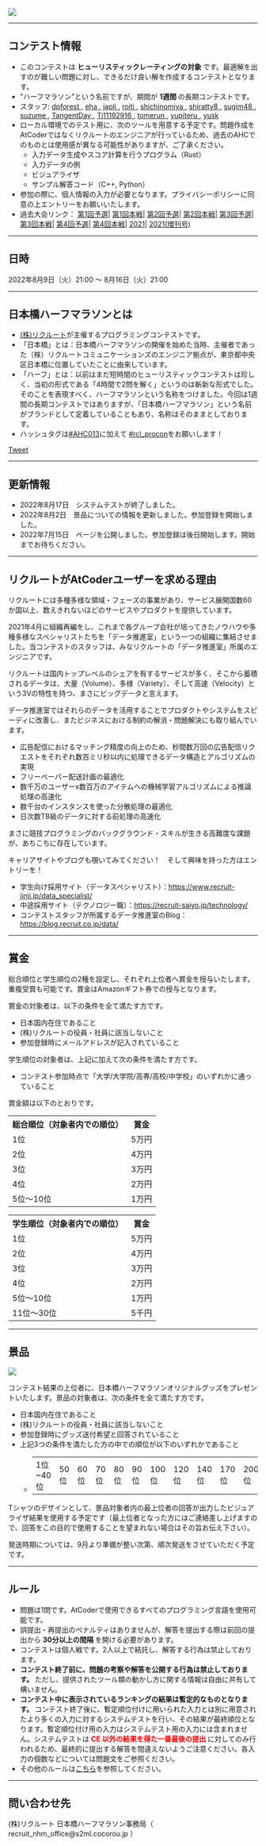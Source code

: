 
<div>

<span>

<span>

<p>
<a href="https://www.recruit.co.jp/employment/">
<img src="https://img.atcoder.jp/rcl-contest-2021/Recruit_logo.jpg">

</img>
</a>
</p>

---

## **コンテスト情報**

<section>

<ul>

<li>
このコンテストは
<strong>
ヒューリスティックレーティングの対象
</strong>
です。最適解を出すのが難しい問題に対し、できるだけ良い解を作成するコンテストとなります。
</li>

<li>
"ハーフマラソン"という名前ですが、期間が
<strong>
1週間
</strong>
の長期コンテストです。
</li>

<li>
スタッフ:
      <a href="https://atcoder.jp/users/dpforest">
<span>
dpforest
</span>
</a>,
      <a href="https://atcoder.jp/users/eha">
<span>
eha
</span>
</a>,
      <a href="https://atcoder.jp/users/japlj">
<span>
japlj
</span>
</a>,
      <a href="https://atcoder.jp/users/roiti">
<span>
roiti
</span>
</a>,
      <a href="https://atcoder.jp/users/shichinomiya">
<span>
shichinomiya
</span>
</a>,
      <a href="https://atcoder.jp/users/shiratty8">
<span>
shiratty8
</span>
</a>,
      <a href="https://atcoder.jp/users/sugim48">
<span>
sugim48
</span>
</a>,
      <a href="https://atcoder.jp/users/suzume">
<span>
suzume
</span>
</a>,
      <a href="https://atcoder.jp/users/TangentDay">
<span>
TangentDay
</span>
</a>,
      <a href="https://atcoder.jp/users/Ti11192916">
<span>
Ti11192916
</span>
</a>,
      <a href="https://atcoder.jp/users/tomerun?contestType=heuristic">
<span>
tomerun
</span>
</a>,
      <a href="https://atcoder.jp/users/yupiteru">
<span>
yupiteru
</span>
</a>,
      <a href="https://atcoder.jp/users/yusk">
<span>
yusk
</span>
</a>
</li>

<li>
ローカル環境でのテスト用に、次のツールを用意する予定です。問題作成をAtCoderではなくリクルートのエンジニアが行っているため、過去のAHCでのものとは使用感が異なる可能性がありますが、ご了承ください。
      
<ul>

<li>
入力データ生成やスコア計算を行うプログラム（Rust）
</li>

<li>
入力データの例
</li>

<li>
ビジュアライザ
</li>

<li>
サンプル解答コード（C++, Python）
</li>

</ul>

</li>

<li>
参加の際に、個人情報の入力が必要となります。プライバシーポリシーに同意の上エントリーをお願いいたします。
</li>

<li>
過去大会リンク：
      <a href="https://atcoder.jp/contests/rco-contest-2017-qual">第1回予選</a>|
      <a href="https://atcoder.jp/contests/rco-contest-2017-final">第1回本戦</a>|
      <a href="https://atcoder.jp/contests/rco-contest-2018-qual">第2回予選</a>|
      <a href="https://atcoder.jp/contests/rco-contest-2018-final">第2回本戦</a>|
      <a href="https://atcoder.jp/contests/rco-contest-2019-qual">第3回予選</a>|
      <a href="https://atcoder.jp/contests/rco-contest-2019-final">第3回本戦</a>|
      <a href="https://atcoder.jp/contests/rcl-contest-2020-qual">第4回予選</a>|
      <a href="https://atcoder.jp/contests/rcl-contest-2020-final">第4回本戦</a>|
      <a href="https://atcoder.jp/contests/rcl-contest-2021">2021</a>|
      <a href="https://atcoder.jp/contests/rcl-contest-2021-long">2021(増刊号)</a>
</li>

</ul>

</section>

---

## **日時**

<section>

<p>
2022年8月9日（火）21:00 〜 8月16日（火）21:00
</p>

</section>

---

## **日本橋ハーフマラソンとは**

<section>

<ul>

<li>
<a href="https://www.recruit.co.jp/">(株)リクルート</a>が主催するプログラミングコンテストです。
</li>

<li>
「日本橋」とは：日本橋ハーフマラソンの開催を始めた当時、主催者であった（株）リクルートコミュニケーションズのエンジニア拠点が、東京都中央区日本橋に位置していたことに由来しています。
</li>

<li>
「ハーフ」とは：以前はまだ短時間のヒューリスティックコンテストは珍しく、当初の形式である「4時間で2問を解く」というのは斬新な形式でした。そのことを表現すべく、ハーフマラソンという名称をつけました。今回は1週間の長期コンテストではありますが、「日本橋ハーフマラソン」という名前がブランドとして定着していることもあり、名称はそのままとしております。
</li>

<li>
ハッシュタグは<a href="https://twitter.com/search?q=%23AHC013">#AHC013</a>に加えて <a href="https://twitter.com/search?q=%23rcl_procon">#rcl_procon</a>をお願いします！
</li>

</ul>

</section>
<a href="https://twitter.com/share">Tweet</a>
<script>
! function(d, s, id) {
    var js, fjs = d.getElementsByTagName(s)[0],
      p = /^http:/.test(d.location) ? 'http' : 'https';
    if (!d.getElementById(id)) {
      js = d.createElement(s);
      js.id = id;
      js.src = p + '://platform.twitter.com/widgets.js';
      fjs.parentNode.insertBefore(js, fjs);
    }
  }(document, 'script', 'twitter-wjs');

</script>

---

## **更新情報**

<section>

<ul>

<li>
2022年8月17日　システムテストが終了しました。
</li>

<li>
2022年8月2日　景品についての情報を更新しました。参加登録を開始しました。
</li>

<li>
2022年7月15日　ページを公開しました。参加登録は後日開始します。開始までお待ちください。
</li>

</ul>

</section>

---

## **リクルートがAtCoderユーザーを求める理由**

<section>

<p>
リクルートには多種多様な領域・フェーズの事業があり、サービス展開国数60か国以上、数えきれないほどのサービスやプロダクトを提供しています。

2021年4月に組織再編をし、これまで各グループ会社が培ってきたノウハウや多種多様なスペシャリストたちを「データ推進室」という一つの組織に集結させました。当コンテストのスタッフは、みなリクルートの「データ推進室」所属のエンジニアです。

リクルートは国内トップレベルのシェアを有するサービスが多く、そこから蓄積されるデータは、大量（Volume）、多様（Variety）、そして高速（Velocity）という3Vの特性を持つ、まさにビッグデータと言えます。

データ推進室ではそれらのデータを活用することでプロダクトやシステムをスピーディに改善し、またビジネスにおける制約の解消・問題解決にも取り組んでいます。
</p>

<ul>

<li>
広告配信におけるマッチング精度の向上のため、秒間数万回の広告配信リクエストをそれぞれ数百ミリ秒以内に処理できるデータ構造とアルゴリズムの実現
</li>

<li>
フリーペーパー配送計画の最適化
</li>

<li>
数千万のユーザーx数百万のアイテムへの機械学習アルゴリズムによる推論処理の高速化
</li>

<li>
数千台のインスタンスを使った分散処理の最適化
</li>

<li>
日次数TB級のデータに対する前処理の高速化
</li>

</ul>

<p>
まさに競技プログラミングのバックグラウンド・スキルが生きる高難度な課題が、あちこちに存在しています。
</p>

<p>
キャリアサイトやブログも覗いてみてください！　そして興味を持った方はエントリーを！
</p>

<ul>

<li>
学生向け採用サイト（データスペシャリスト）：<a href="https://www.recruit-jinji.jp/data_specialist/">https://www.recruit-jinji.jp/data_specialist/</a>
</li>

<li>
中途採用サイト（テクノロジー職）：<a href="https://recruit-saiyo.jp/technology/">https://recruit-saiyo.jp/technology/</a>
</li>

<li>
コンテストスタッフが所属するデータ推進室のBlog：<a href="https://blog.recruit.co.jp/data/">https://blog.recruit.co.jp/data/</a>
</li>

</ul>

</section>

---

## **賞金**

<section>

<p>
総合順位と学生順位の2種を設定し、それぞれ上位者へ賞金を授与いたします。重複受賞も可能です。賞金はAmazonギフト券での授与となります。
</p>

<p>
賞金の対象者は、以下の条件を全て満たす方です。
  
</p>

<ul>

<li>
日本国内在住であること
</li>

<li>
(株)リクルートの役員・社員に該当しないこと
</li>

<li>
参加登録時にメールアドレスが記入されていること
</li>

</ul>

<p>

</p>

<p>
学生順位の対象者は、上記に加えて次の条件を満たす方です。
  
</p>

<ul>

<li>
コンテスト参加時点で「大学/大学院/高専/高校/中学校」のいずれかに通っていること
</li>

</ul>

<p>

</p>

<p>
賞金額は以下のとおりです。
</p>

<table>

<tbody>

<tr>

<th>
総合順位（対象者内での順位）
</th>

<th>
賞金
</th>

</tr>

<tr>

<td>
1位
</td>

<td>
5万円
</td>

</tr>

<tr>

<td>
2位
</td>

<td>
4万円
</td>

</tr>

<tr>

<td>
3位
</td>

<td>
3万円
</td>

</tr>

<tr>

<td>
4位
</td>

<td>
2万円
</td>

</tr>

<tr>

<td>
5位〜10位
</td>

<td>
1万円
</td>

</tr>

</tbody>

</table>

<table>

<tbody>

<tr>

<th>
学生順位（対象者内での順位）
</th>

<th>
賞金
</th>

</tr>

<tr>

<td>
1位
</td>

<td>
5万円
</td>

</tr>

<tr>

<td>
2位
</td>

<td>
4万円
</td>

</tr>

<tr>

<td>
3位
</td>

<td>
3万円
</td>

</tr>

<tr>

<td>
4位
</td>

<td>
2万円
</td>

</tr>

<tr>

<td>
5位〜10位
</td>

<td>
1万円
</td>

</tr>

<tr>

<td>
11位〜30位
</td>

<td>
5千円
</td>

</tr>

</tbody>

</table>

</section>

---

## **景品**

<section>

<p>

<img src="https://img.atcoder.jp/ahc013/keihin.png">

</img>

</p>

<p>
コンテスト結果の上位者に、日本橋ハーフマラソンオリジナルグッズをプレゼントいたします。景品の対象者は、次の条件を全て満たす方です。
</p>

<ul>

<li>
日本国内在住であること
</li>

<li>
(株)リクルートの役員・社員に該当しないこと
</li>

<li>
参加登録時にグッズ送付希望と回答されていること
</li>

<li>
上記3つの条件を満たした方の中での順位が以下のいずれかであること
      
<ul>

<li>

<table>

<tbody>

<tr>

<td>
1位~40位
</td>

<td>
50位
</td>

<td>
60位
</td>

<td>
70位
</td>

<td>
80位
</td>

<td>
90位
</td>

<td>
100位
</td>

<td>
120位
</td>

<td>
140位
</td>

<td>
170位
</td>

<td>
200位
</td>

</tr>

</tbody>

</table>

</li>

</ul>

</li>

</ul>

<p>

</p>

<p>
Tシャツのデザインとして、景品対象者内の最上位者の回答が出力したビジュアライザ結果を使用する予定です（最上位者となった方にはご連絡差し上げますので、回答をこの目的で使用することを望まれない場合はその旨お伝え下さい）。
</p>

<p>
発送時期については、9月より準備が整い次第、順次発送をさせていただく予定です。
</p>

</section>

---

## **ルール**

<section>

<ul>

<li>
問題は1問です。AtCoderで使用できるすべてのプログラミング言語を使用可能です。
</li>

<li>
誤提出・再提出のペナルティはありませんが、解答を提出する際は前回の提出から
<strong>
30分以上の間隔
</strong>
を開ける必要があります。
</li>

<li>
コンテストは個人戦です。2人以上で結託し、解答する行為は禁止しております。
</li>

<li>

<strong>
コンテスト終了前に、問題の考察や解答を公開する行為は禁止しております。
</strong>
ただし、提供されたツール類の動かし方に関する情報は自由に共有して構いません。
</li>

<li>

<strong>
コンテスト中に表示されているランキングの結果は暫定的なものとなります。
</strong>
コンテスト終了後に、暫定順位付けに用いられた入力とは別に用意されたより多くの入力に対するシステムテストを行い、その結果が最終順位となります。暫定順位付け用の入力はシステムテスト用の入力には含まれません。システムテストは
<font color="red">
<strong>

<span>
CE
</span>
以外の結果を得た一番最後の提出
</strong>
</font>
に対してのみ行われるため、最終的に提出する解答を間違えないようご注意ください。各入力の個数などについては問題文をご参照ください。
</li>

<li>
その他のルールは<a href="https://atcoder.jp/contests/ahc013/contests/ahc013/rules">こちら</a>を参照してください。
</li>

</ul>

</section>

---

## **問い合わせ先**

<section>

<p>
(株)リクルート 日本橋ハーフマラソン事務局（ recruit_nhm_office@s2ml.cocorou.jp ）
</p>

</section>

</span>

</span>

</div>
